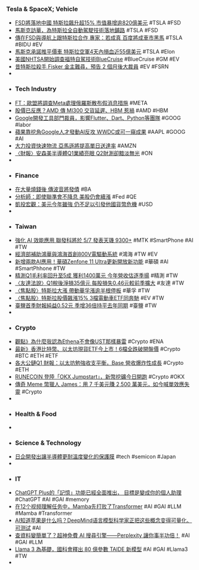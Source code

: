 ### Tesla & SpaceX; Vehicle
- [FSD將落地中國 特斯拉飆升超15% 市值暴增逾820億美元](https://news.cnyes.com/news/id/5540590) #TSLA #FSD
- [馬斯克訪華，為特斯拉全自動駕駛技術落地鋪路](https://cn.nytimes.com/business/20240430/elon-musk-tesla-china-full-self-driving/zh-hant/) #TSLA #FSD
- [傳在FSD與導航上跟特斯拉合作 專家：若成真 百度將成車市黑馬](https://news.cnyes.com/news/id/5540645) #TSLA #BIDU #EV
- [馬斯克承諾推平價車 特斯拉空軍4天內損血近55億美元](https://news.cnyes.com/news/id/5540608) #TSLA #Elon
- [美國NHTSA開始調查福特自駕技術BlueCruise](https://news.cnyes.com/news/id/5540302) #BlueCruise #GM #EV
- [昔特斯拉殺手 Fisker 金主難尋，預告 2 個月後大裁員](https://finance.technews.tw/2024/04/30/fisker-previews-major-layoffs-in-2-months/) #EV #FSRN
-
- ### Tech Industry
- [FT：歐盟將調查Meta處理俄羅斯散布假消息措施](https://news.cnyes.com/news/id/5540327) #META
- [股價已反應？AMD 傳 MI300 交貨延遲、HBM 惹禍](https://finance.technews.tw/2024/04/30/amds-ai-story-has-lost-some-shine/) #AMD #HBM
- [Google開發工具部門裁員，影響Flutter、Dart、Python等團隊](https://www.ithome.com.tw/news/162586) #GOOG #labor
- [蘋果靠挖角Google人才發動AI反攻 WWDC或可一窺成果](https://udn.com/news/story/6811/7933240) #AAPL #GOOG #AI
- [大力投資快速物流 亞馬遜將提高單日送達率](https://news.cnyes.com/news/id/5540465) #AMZN
- [〈財報〉安森美半導體Q1業績亮眼 Q2財測卻黯淡無光](https://news.cnyes.com/news/id/5540490) #ON
-
- ### Finance
- [在大量燒錢後 傳波音將發債](https://news.cnyes.com/news/id/5540478) #BA
- [分析師：即使聯準會不降息 美股仍會續漲](https://news.cnyes.com/news/id/5540330) #Fed #QE
- [凱投宏觀：美元今年雖強 仍不足以引發他國貨幣危機](https://news.cnyes.com/news/id/5540609) #USD
-
- ### Taiwan
- [強化 AI 效能應用 聯發科將於 5/7 發表天璣 9300+](https://m.eprice.com.tw/mobile/talk/102/5809220/1) #MTK #SmartPhone #AI #TW
- [經濟部補助鴻華與鴻海首創800V電驅動系統](https://m.cnyes.com/news/id/5539673) #鴻海 #TW #EV
- [新增兩款AI應用！華碩Zenfone 11 Ultra更新開放新功能](https://www.sogi.com.tw/articles/software_update_asus_zf11_ultra/6261771) #華碩 #AI #SmartPhhone #TW
- [精測Q1毛利率回升至5成 獲利1400萬元 今年營收估逐季揚](https://news.cnyes.com/news/id/5540429) #精測 #TW
- [〈友達法說〉Q1稅後淨損35億元 每股損失0.46元較前季擴大](https://news.cnyes.com/news/id/5541496) #友達 #TW
- [〈焦點股〉特斯拉大漲 帶動華孚漲逾半根停板](https://news.cnyes.com/news/id/5540994) #華孚 #TW
- [〈焦點股〉特斯拉股價飆漲15% 3檔電動車ETF同奔馳](https://news.cnyes.com/news/id/5540581) #EV #TW
- [臺鹽首季財報純益0.52元 季增36倍持平去年同期](https://news.cnyes.com/news/id/5539706) #臺鹽 #TW
-
- ### Crypto
- [觀點》為什麼我認為Ethena不會像UST那樣暴雷](https://www.blocktempo.com/why-ethena-is-not-ust/) #Crypto #ENA
- [最新》香港比特幣、以太坊現貨ETF今上市！6檔全跌破開盤價](https://www.blocktempo.com/hong-kong-bitcoin-and-ethereum-spot-etfs-were-launched-today-and-all-six-etfs-fell-below-the-opening-price/) #Crypto #BTC #ETH #ETF
- [各大公鏈Q1 財報：以太坊勉強收支平衡，Base 營收爆炸性成長](https://blockcast.it/2024/04/29/q1-24-income-statements-for-layer1-layer2-blockchains/) #Crypto #ETH
- [RUNECOIN 登陸「OKX Jumpstart」，新幣挖礦今日開跑](https://blockcast.it/2024/04/29/runecoin-launches-on-okx-jumpstart/) #Crypto #OKX
- [傳奇 Meme 幣獵人 James：用 7 千美元賺 2,500 萬美元，如今喊單效應失靈](https://blockcast.it/2024/04/29/james-wynn-memecoin-prediction-and-strategies/) #Crypto
-
- ### Health & Food
-
- ### Science & Technology
- [日企開發出讓半導體更耐溫度變化的保護膜](https://zh.cn.nikkei.com/industry/itelectric-appliance/55491-2024-04-30-10-47-15.html) #tech #semicon #Japan
-
- ### IT
- [ChatGPT Plus的「記憶」功能已經全面推出， 目標是變成你的個人助理](https://www.techbang.com/posts/115009-chatgpt-pluss-memory-feature-has-been-fully-rolled-out) #ChatGPT #AI #GAI #memory
- [在12个视频理解任务中，Mamba先打败了Transformer](https://www.jiqizhixin.com/articles/2024-04-30) #AI #GAI #LLM #Mamba #Transformer
- [AI知道苹果是什么吗？DeepMind语言模型科学家正把这些概念变得可量化、可测试](https://www.jiqizhixin.com/articles/2024-04-30-7) #AI
- [查資料變簡單了？超神免費 AI 搜尋引擎——Perplexity 讓你事半功倍！](https://pansci.asia/archives/375378) #AI #GAI #LLM
- [Llama 3 為基礎，國科會釋出 80 億參數 TAIDE 新模型](https://technews.tw/2024/04/29/nstc-releases-llama-3-taide-lx-8b-chat-alpha1-model/) #AI #GAI #Llama3 #TW
-